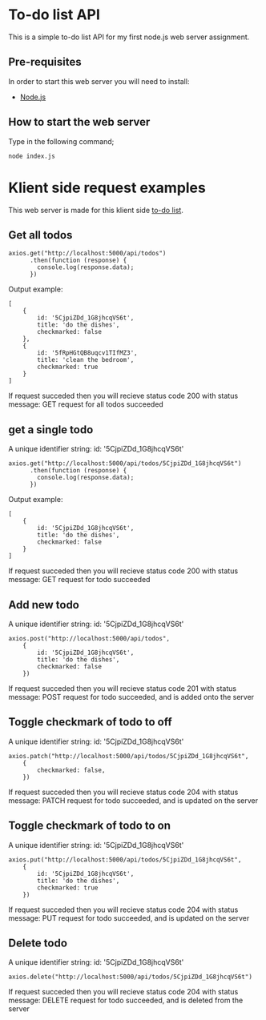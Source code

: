 # To-do list API

This is a simple to-do list API for my first node.js web server assignment.

## Pre-requisites

In order to start this web server you will need to install:

- [Node.js](https://nodejs.org/en/)

## How to start the web server

Type in the following command;

```
node index.js
```

# Klient side request examples

This web server is made for this klient side [to-do list](https://github.com/cme-timothy/todo-list-klient).

## Get all todos

```
axios.get("http://localhost:5000/api/todos")
      .then(function (response) {
        console.log(response.data);
      })
```

Output example:

```
[
    {
        id: '5CjpiZDd_1G8jhcqVS6t',
        title: 'do the dishes',
        checkmarked: false
    },
    {
        id: '5fRpHGtQB8uqcv1TIfMZ3',
        title: 'clean the bedroom',
        checkmarked: true
    }
]
```

If request succeded then you will recieve status code 200 with status message: GET request for all todos succeeded

## get a single todo

A unique identifier string:
id: '5CjpiZDd_1G8jhcqVS6t'

```
axios.get("http://localhost:5000/api/todos/5CjpiZDd_1G8jhcqVS6t")
      .then(function (response) {
        console.log(response.data);
      })
```

Output example:

```
[
    {
        id: '5CjpiZDd_1G8jhcqVS6t',
        title: 'do the dishes',
        checkmarked: false
    }
]
```

If request succeded then you will recieve status code 200 with status message: GET request for todo succeeded

## Add new todo

A unique identifier string:
id: '5CjpiZDd_1G8jhcqVS6t'

```
axios.post("http://localhost:5000/api/todos",
    {
        id: '5CjpiZDd_1G8jhcqVS6t',
        title: 'do the dishes',
        checkmarked: false
    })
```

If request succeded then you will recieve status code 201 with status message: POST request for todo succeeded, and is added onto the server

## Toggle checkmark of todo to off

A unique identifier string:
id: '5CjpiZDd_1G8jhcqVS6t'

```
axios.patch("http://localhost:5000/api/todos/5CjpiZDd_1G8jhcqVS6t",
    {
        checkmarked: false,
    })
```

If request succeded then you will recieve status code 204 with status message: PATCH request for todo succeeded, and is updated on the server

## Toggle checkmark of todo to on

A unique identifier string:
id: '5CjpiZDd_1G8jhcqVS6t'

```
axios.put("http://localhost:5000/api/todos/5CjpiZDd_1G8jhcqVS6t",
    {
        id: '5CjpiZDd_1G8jhcqVS6t',
        title: 'do the dishes',
        checkmarked: true
    })
```

If request succeded then you will recieve status code 204 with status message: PUT request for todo succeeded, and is updated on the server

## Delete todo

A unique identifier string:
id: '5CjpiZDd_1G8jhcqVS6t'

```
axios.delete("http://localhost:5000/api/todos/5CjpiZDd_1G8jhcqVS6t")
```

If request succeded then you will recieve status code 204 with status message: DELETE request for todo succeeded, and is deleted from the server
